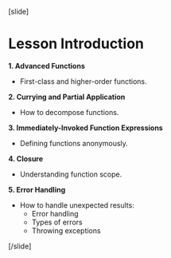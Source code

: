 [slide]
# Lesson Introduction

**1. Advanced Functions**
- First-class and higher-order functions.

**2. Currying and Partial Application**
- How to decompose functions.

**3. Immediately-Invoked Function Expressions**
- Defining functions anonymously.

**4. Closure**
- Understanding function scope.

**5. Error Handling**
- How to handle unexpected results:
   - Error handling
   - Types of errors
   - Throwing exceptions

[/slide]

